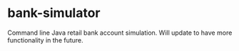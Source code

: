 # bank-simulator

Command line Java retail bank account simulation. Will update to have more functionality in the future.

